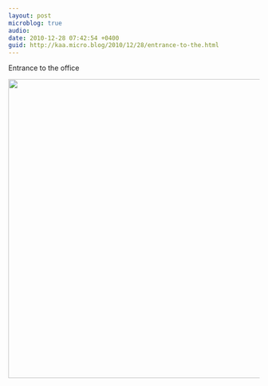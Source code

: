 ```yaml
---
layout: post
microblog: true
audio: 
date: 2010-12-28 07:42:54 +0400
guid: http://kaa.micro.blog/2010/12/28/entrance-to-the.html
---
```

Entrance to the office

<img src="https://www.kaa.bz/uploads/2018/08439308df.jpg" width="600" height="600" />
